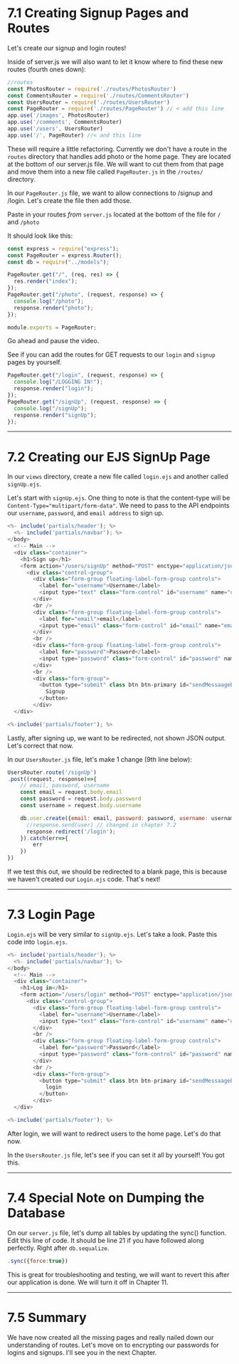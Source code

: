 # 7.1 Creating Signup Pages and Routes

Let's create our signup and login routes!

Inside of server.js we will also want to let it know where to find these new routes (fourth ones down):

```js
//routes
const PhotosRouter = require('./routes/PhotosRouter')
const CommentsRouter = require('./routes/CommentsRouter')
const UsersRouter = require('./routes/UsersRouter')
const PageRouter = require('./routes/PageRouter') // < add this line
app.use('/images', PhotosRouter)
app.use('/comments', CommentsRouter)
app.use('/users', UsersRouter)
app.use('/', PageRouter) //< and this line
```

These will require a little refactoring. Currently we don't have a route in the `routes` directory that handles add photo or the home page. They are located at the bottom of our server.js file. We will want to cut them from that page and move them into a new file called `PageRouter.js` in the `/routes/` directory.

In our `PageRouter.js` file, we want to allow connections to /signup and /login. Let's create the file then add those.

Paste in your routes _from_ `server.js` located at the bottom of the file for `/` and `/photo`

It should look like this:

```js
const express = require("express");
const PageRouter = express.Router();
const db = require("../models");

PageRouter.get("/", (req, res) => {
  res.render("index");
});
PageRouter.get("/photo", (request, response) => {
  console.log("/photo");
  response.render("photo");
});

module.exports = PageRouter;
```

Go ahead and pause the video. 

See if you can add the routes for GET requests to our `login` and `signup` pages by yourself. 

```js
PageRouter.get("/login", (request, response) => {
  console.log("/LOGGING IN!");
  response.render("login");
});
PageRouter.get("/signUp", (request, response) => {
  console.log("/signUp");
  response.render("signUp");
});

```
----

# 7.2 Creating our EJS SignUp Page

In our `views` directory, create a new file called `login.ejs` and another called `signUp.ejs`.

Let's start with `signUp.ejs`. One thing to note is that the content-type will be `Content-Type="multipart/form-data"`. We need to pass to the API endpoints our `username`, `password`, and `email address` to sign up.

```js
<%- include('partials/header'); %>
  <%- include('partials/navbar'); %>
</body>
  <!-- Main -->
  <div class="container">
    <h1>Sign up</h1>
    <form action="/users/signUp" method="POST" enctype="application/json">
      <div class="control-group">
        <div class="form-group floating-label-form-group controls">
          <label for="username">Username</label>
          <input type="text" class="form-control" id="username" name="username" required/>
        </div>
        <br />
        <div class="form-group floating-label-form-group controls">
          <label for="email">email</label>
          <input type="email" class="form-control" id="email" name="email" required/>
        </div>
        <br />
        <div class="form-group floating-label-form-group controls">
          <label for="password">Password</label>
          <input type="password" class="form-control" id="password" name="password" required/>
        </div>
        <br />
        <div class="form-group">
          <button type="submit" class btn btn-primary id="sendMessaageButton">
            Signup
          </button>
        </div>
  </div>

<%-include('partials/footer'); %>
```

Lastly, after signing up, we want to be redirected, not shown JSON output. Let's correct that now.

In our `UsersRouter.js` file, let's make 1 change (9th line below):

```js
UsersRouter.route('/signUp')
.post((request, response)=>{
    // email, password, username
    const email = request.body.email
    const password = request.body.password
    const username = request.body.username

    db.user.create({email: email, password: password, username: username}).then(user=>{
      //response.send(user) // changed in chapter 7.2
      response.redirect('/login');
    }).catch(err=>{
        err
    })
})
```

If we test this out, we should be redirected to a blank page, this is because we haven't created our `Login.ejs` code. That's next!

---

# 7.3 Login Page

`Login.ejs` will be very similar to `signUp.ejs`. Let's take a look. Paste this code into `login.ejs`.

```js
<%- include('partials/header'); %>
  <%- include('partials/navbar'); %>
</body>
  <!-- Main -->
  <div class="container">
    <h1>Log in</h1>
    <form action="/users/login" method="POST" enctype="application/json">
      <div class="control-group">
        <div class="form-group floating-label-form-group controls">
          <label for="username">Username</label>
          <input type="text" class="form-control" id="username" name="username" required/>
        </div>
        <br />
        <div class="form-group floating-label-form-group controls">
          <label for="password">Password</label>
          <input type="password" class="form-control" id="password" name="password" required/>
        </div>
        <br />
        <div class="form-group">
          <button type="submit" class btn btn-primary id="sendMessaageButton">
            login
          </button>
        </div>
  </div>

<%-include('partials/footer'); %>
```
After login, we will want to redirect users to the home page.  Let's do that now.

In the `UsersRouter.js` file, let's see if you can set it all by yourself! You got this.


---

# 7.4 Special Note on Dumping the Database

On our `server.js` file, let's dump all tables by updating the sync() function. Edit this line of code. It should be line 21 if you have followed along perfectly. Right after `db.sequalize`.

```js
.sync({force:true})
```

This is great for troubleshooting and testing, we will want to revert this after our application is done. We will turn it off in Chapter 11.

---

# 7.5 Summary

We have now created all the missing pages and really nailed down our understanding of routes. Let's move on to encrypting our passwords for logins and signups. I'll see you in the next Chapter.
